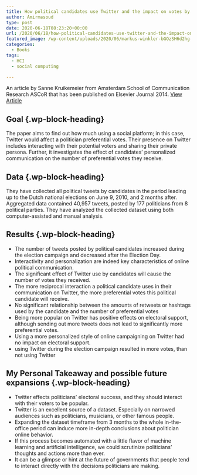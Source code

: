 ```yaml
---
title: How political candidates use Twitter and the impact on votes by Sanne Kruikemeier
author: Amirmasoud
type: post
date: 2020-06-18T08:23:20+00:00
url: /2020/06/18/how-political-candidates-use-twitter-and-the-impact-on-votes-by-sanne-kruikemeier/
featured_image: /wp-content/uploads/2020/06/markus-winkler-bGOzSH6d2hg-unsplash-1200x800.jpg
categories:
  - Books
tags:
  - HCI
  - social computing

---
```

An article by Sanne Kruikemeier from Amsterdam School of Communication Research ASCoR that has been published on Elsevier Journal 2014. [View Article][1]

## **Goal** {.wp-block-heading}

The paper aims to find out how much using a social platform; in this case, Twitter would affect a politician preferential votes. Their presence on Twitter includes interacting with their potential voters and sharing their private persona. Further, it investigates the effect of candidates&#8217; personalized communication on the number of preferential votes they receive.

## **Data** {.wp-block-heading}

They have collected all political tweets by candidates in the period leading up to the Dutch national elections on June 9, 2010, and 2 months after. Aggregated data contained 40,957 tweets, posted by 177 politicians from 8 political parties. They have analyzed the collected dataset using both computer-assisted and manual analysis.

## **Results** {.wp-block-heading}

<ul class="wp-block-list">
  <li>
    The number of tweets posted by political candidates increased during the election campaign and decreased after the Election Day.
  </li>
  <li>
    Interactivity and personalization are indeed key characteristics of online political communication.
  </li>
  <li>
    The significant effect of Twitter use by candidates will cause the number of votes they received.
  </li>
  <li>
    The more reciprocal interaction a political candidate uses in their communication on Twitter, the more preferential votes this political candidate will receive.
  </li>
  <li>
    No significant relationship between the amounts of retweets or hashtags used by the candidate and the number of preferential votes
  </li>
  <li>
    Being more popular on Twitter has positive effects on electoral support, although sending out more tweets does not lead to significantly more preferential votes.
  </li>
  <li>
    Using a more personalized style of online campaigning on Twitter had no impact on electoral support.
  </li>
  <li>
    using Twitter during the election campaign resulted in more votes, than not using Twitter
  </li>
</ul>

## **My Personal Takeaway and possible future expansions** {.wp-block-heading}

<ul class="wp-block-list">
  <li>
    Twitter effects politicians&#8217; electoral success, and they should interact with their voters to be popular.
  </li>
  <li>
    Twitter is an excellent source of a dataset. Especially on narrowed audiences such as politicians, musicians, or other famous people.
  </li>
  <li>
    Expanding the dataset timeframe from 3 months to the whole in-the-office period can induce more in-depth conclusions about politician online behavior.
  </li>
  <li>
    If this process becomes automated with a little flavor of machine learning and artificial intelligence, we could scrutinize politicians&#8217; thoughts and actions more than ever.
  </li>
  <li>
    It can be a glimpse or hint at the future of governments that people tend to interact directly with the decisions politicians are making.
  </li>
</ul>

 [1]: https://www.sciencedirect.com/science/article/pii/S0747563214000302?via%3Dihub